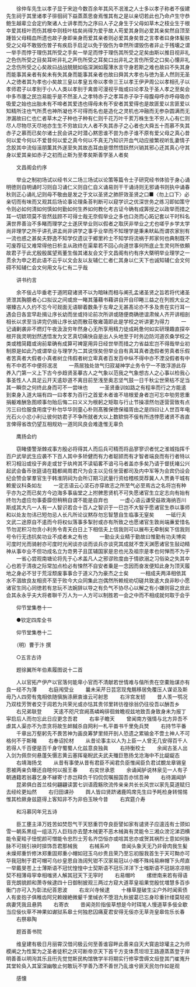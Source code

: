 <!-- { "loadSidebar": true } -->
　　徐仲车先生以孝子显于宋迨今数百余年其风不冺淮之人士多以孝子称者不佞建先生祠于其里诸孝子徘徊祠下益蒸蒸思奋焉惟其有之是以亲切若此也乃命卢生守恭鲍生越辈立会定约聚诸人士讲孝而为之序曰人子之身生于父母如草木之枝业生于根夲爱其枝叶而伤其根夲则枝叶枯矣尚得为爱乎故人苟爱其身则必爱其亲矣然自顶至踵皆父母精血所遗也故子身即亲身而爱其亲者则必爱其身矣昔之言孝者曰身体髪肤受之父母不敢毁伤曽子有疾启手启足以免于毁伤为幸然所谓毁伤者非止于残壊之谓一举手而悖于理伤其所受之手矣一举足而悖于理伤其所受之足矣由斯以推目视非礼之色伤所受之目矣耳听非礼之声伤所受之耳矣口出非礼之言伤所受之口矣心懐非礼之念伤所受之心矣故曰战战兢兢如临深渊如履薄氷言守身若斯之难也故曰不失其身而能事其亲者有矣未有失其身而能事其亲者也故曰舜其大孝也与徳为圣人然则无圣人之徳者其为孝也小矣故三皇以孝皇五帝以孝帝三王以孝王伊尹周公以孝相孔子以孝师君子以孝别于小人人类以孝别于禽兽可漫视乎哉或曰论孝及于圣人孝之至矣会中多市廛之民岂易能乎是不然圣人之孝特赤子之孝耳赤子孕于母腹母呼亦呼母吸亦吸爱之始也出胎未有不啼者其爱违也得母未有不安者其爱得也是故匪爱以言匪爱以知精所注也气所贯也神所凝也不可得而名也是造化之灵机也冲融而无参杂圆满而无渗漏故曰仁也仁者草木之子种也子种有仁则千花万叶千荄万株生生不穷人心有仁则尽人尽物尽天尽地亦生生不穷故曰大人者不失其赤子之心者也大舜五十而慕不失其赤子之慕而已矣尔诸士民会讲之时潜心黙思谁不尝为赤子谁不原有爱父母之真心昔何以爱今何以不爱昔何以爱之真今何以不真无乃知识开血气动应接繁视听乱妻情子念胶其中流俗滛朋薫其外遂至失其故态耳由是憬然悟跃然兴销其邪心还其真心守其身以爱其亲如赤子之初而止斯为至孝矣斯善学圣人者矣

　　文昌阁会约序

　　举业之制初场试以经书义二场三场试以论策等篇令士子研究经书体验于身心诵明徳则自明诵时习则自习诵仁义则自仁自义诵易则干干诵诗则无邪诵书则执中诵春秋则正心诵礼记则母不敬由是发之于文以圣贤之肺肝效圣贤之口■〈勿上口下〉必亲切而有味而又观其后场论事论理条荅判断可以窥学识之优深世务之练习即如策守令则必如何清如何慎如何勤如何生养如何教化考古证今确有成筭授之以政举而措之耳一切欵项莫不皆然兹顾不可得士哉无奈假举业之多也口尧而心跖记套以干时科名满世界善治不多睹而理学之士遂厌举业则以假者之取厌非举业之尤也嗟乎乡学太学尚非理学之所乎讲孔讲孟尚非讲学之事乎业举而不知理学是秉耒畎畆而谓农家别有一流也惑之甚矣夫野逸不知学仅遗议于郷里衿士不知学将流祸于邦家何也典制既不可废荐征又难常得他日析圭从政终在渠辈若不回心向道世事何所底止生灵何所依頼故君子于此尤殷殷属望焉董生偕其诸友会文于文昌阁有约有序大槩明举业理学之一贯余为申之若此语不云乎以文会友以友辅仁仁者仁其身以仁天下也诚知辅仁会文何碍不知辅仁会文何用文与仁有二乎哉

　　讲书约言

　　余不佞占毕垂老于道罔窥诸贤不以为暗昧而相与阐孔孟诸圣贤之旨若将代诸圣贤泄其胸臆者心口拟议之间或庻一睹其藩藉书藉讲自开自印睠三益之在列觊大业之堪臻古人久约不忘今可觌面无语聊着数条于左卑之无甚髙论亦不多及贵在实行耳一遇会日各宜早赴揖让序长幼而坐或持论前次所讲或随便商确徳谊肃候人齐开讲相剖相长以求至当讲完仍揖让序长幼而散荘敬雍蔼即此是学校之听讲更为得力
　　一记诵剿袭非不燃灯午夜汲汲穷年然身心无所享用精力徒成耗惫何如实研理趣直探夲根开我灵明划然透悟发为文艺真切痛快自是出人头地至于时务边防河道农桑学校之类或稽简籍或询前辈确有成算可裨寔用异日经世举而措之力省益宏岂不得哉举业初制原是如此乃或谓举业与理学为二其说悮矣但举业自有真耳真者逸假者劳真者乐假者苦真者大假者小真者树立伟假者树立卑真者百发百中纵不得中亦不湮没假者有中有不中若不中便将冺冺
　　一燕居独处敛气归寂凝神学止务令宁一不致浮游此存养入门第一义上下古今歩趋贤圣摹古人之气象以范我之气象想古人之心事以检我心事圣性人人具足云开天逺玅道不离目前至浅至奥志坚气鼓一日千秋尘世荣枯不足当其一瞬奈之何终此身而可不一尝味也
　　一圣贤垂训如路之有程率而行之方能逺到束身入道大端有四一曰孝孝为百行之首爱木者谁不培根爱身者岂可忘夲劬劳恩重捐躯难酬急图顺事勿贻后悔二曰义义为根躬之矩取与行止节操凛然勿逐营营致有点污三曰俭服食用度宁朴勿华华则童心朴则髙雅保徳保福胥由之是四曰让人世百年电光石火小忿小利让彼何妨君子不争所就者大以上数欵倘不佞有所违悖愿诸贤不吝直言俾得省改仍望互相规劝一道同风良会难逢惟无辜负

　　鹰扬会约

　　窃睹倭警渐棘戎事方殷必将得其人而后兵可精而将品寥寥识者忧之淮城指挥千百户武举武生应袭不下百人其中多矫健而有力者聪颕而有才智者端良而有行者特以积习相沿或役于奔走或甘于纨袴其不读韬畧不谙弓马者盖亦多矣乃请于督抚褚公兴起武会备币张筵请在籍都阃周君尺为会主以见任坐营都司及内中军等为会宾仍设会纪会赞会掌羣官生于韩淮阴祠为会所订期习武量行资给稽核奨荐冀人人贾勇干城有赖爰议科条如左
　　一定志语云心坚石亦穿故志之所至气必至焉古之名将岂有种乎亦为之而已矣方今边海多事庙堂之上拊髀思贤机不可失愿诸官生立定志向有始有终勿为虚应勿事委靡但稍稍自谓不能是自弃也
　　一虚心语云谦受益故海纳百川斯成其大凡一人有一人智识若合十百人之智识于一巳岂不大智乎愿诸官生恭以事师和以处友勿讳已短勿忌人长凡所论议黙存勿忘智慧自生临事无窒矣
　　一砥行夫文武二途原自不逺而今将权似落事多掣肘或亦有所致之也愿诸官生敦尚端亷爱惜名节勿泥积习勿贪小利务令青天白日上下相信夫上信我则可以展布无牵制矣下信我则号令行无违抗矣功业不成者未之有也
　　一勤业夫业精于勤故曰惟勤有功夫博奕可度时光而骑射亦可度时光闲谈亦谈而谈兵亦谈究其成就不啻天渊愿诸官生鼔动精神从事夲业不但功成名立为竒男子且匡辅国家是忠也光及祖宗是孝也何惮而不为乎
　　一省心尝观南塘论将先于心术盖凡人之邪谬败度由于情欲溺之习俗染之失其夲心也若于清夜之际常加点检必有悚然不自安者乗是一念因而奋发便知此身为顶天履地之身必不甘于荒淫颓废事事合于道义乃为豪杰之士矣
　　一相成夫两泽相依其水不涸故良友相资不至于败今大众同集此岂偶然所赖规劝切磋共致逺大良非眇小愿诸官生同心同徳若有怠玩不法婉辞以导之有负气不协尽心以解之有小嫌则容之庻此会其永永乎夫大将者聨千万人为一人方可以制胜若一会之中而不相成就何取于会乎

　　仰节堂集巻十一

　　●钦定四库全书

　　仰节堂集巻十二

　　（明）曹于汴 撰

　　○五言古诗

　　题徐翼所年伯素履图说十二首

　　人以官拓产伊产以官落何能卑小官而不清献若世情难与偕所贵在空橐贻谋亦有良一经不为薄
　　右庭闱受业
　　曩未采芹日芸窓现鬼魑移居免覆压人谋讵及斯毋乃人四旁有鬼相依随愼旃涤厥衷谁云可射思
　　右泮宫发轫
　　昔人羡一鹗况乃双桂芳贺者交于闾若为共荣光或亦怙其贵邻里转彷徨徐翁仍往役吾以酬吾乡
　　右兄弟联登
　　天逺不咫尺宫阙髙嶙峋徘徊耸瞻视兹地致吾身致身未为报丁寜启后人而勿忘此日应更念吾君
　　右率子瞻天
　　曾闻南方强情与北方异吾不虐其人渠亦不为祟贪将故生衅馘杀自网利一札平畨书千里免兵燹
　　右持节平番
　　千章出万壑躬先不畏苦神为画良筹梦里频开剖人恐遗之累输金不啻土神人不可格何不于斯睹
　　右奉诏抡材
　　从昔论事主以人为上臣一人曾无几安得百千人若得人千百便是百千身守蜀蜀人化兹意良独眞
　　右持衡校士
　　余闻古圣人出入剑为佩奈何悬蓬矢慑志黄云塞挥毫睨武夫武夫殱巨憝扬戈沧海中不比龊龊态
　　右靖海扬戈
　　从昔有事使从昔有君臣不闻君负臣惟闻臣负君试覩龙章锡皇恩被两亲负曝还自暄何以报王春
　　右奕世承恩
　　余诵闻胪说林泉见一人有子朝通籍若翁暮乞身不縁寄寸赤岂释负千钧侃侃嘱报国吾亦怵吾神
　　右待漏闻胪
　　昆弟俱白首兰桂何翩翩读罢七训语霞觞欣流传亲亲共长长风世以家先莫道赋归去经纶更灿然
　　右归田课孙
　　舆人皆曰贤跻诸鹿鸣席先生曰予眊检身转惕惕惟其检厥身兹筵得上客知非不为非伯玉映今昔
　　右宾筵介寿

　　和冯慕冈年兄五诗

　　臣工壅主泽万姓苦如焚怨气干天怒重罚夺良臣譬如家有谴贤子应邅迍有士颈如雪一朝系黒组一组活万人巨珰亦去楚木械更不恶木械眞有灵能令三湘众滂沱涕泗横能令夏畦子忸怩颜可憎能令忠烈士芳名齐岱恒亦或唁其忠亦或贺其祸烈士意如何脉脉不可揣引袂时揜饰吾君那械我
　　右械系吟
　　昔闻头象天无乃非骨肉我生髪未燥郑重忻修沐郑重固郑重小帽如冠玉乌纱贵且荣乃至忘初服我首生于天可黝亦可华我冠制于君可帽可乌纱皇恩自浩阔髠钳不汉家易冠以小帽不殊纯易麻帽下头颅直一举戴旻苍上士薄斯语不冠忧惶惶中士契斯语不冠乐洋洋下士嗤斯语不冠胡凉凉相契不相薄毋寜幸相嗤贤人解其冠天下无寜时
　　右易帽吟
　　缧绁南来若有得语音充朗貌颜和萧寺候逮四十日御制披观三两过方窥大道萃皇祖果觉殷忧増慧多百歩衡门亦可入为彰法纪荅恩波
　　右龙兴寺候逮
　　十椽草屋破生尘户外时闻索债人有妾抱子俱稚齿阿兄赖嫂絶微颦千里缄衣不堕泪九秋披葛已忘身珍重针缕莫轻视病妻凭我且悬鹑
　　右寄衣
　　昔闻尧阶指佞草想是今时珥笔人慢道草多佞全歇当应佞伙草不神果如谳狱系皋士何独悲囚痛夏君安得无佞亦无草尧皇皋佐乐长春
　　右祭皋陶

　　题首善书院

　　维皇建有极日月丽霄汉借问极云何至善谁容畔此善来自天大寳逾琼瓘主之为师模阐之为性案为之圣者徒积之庆可断帝京天下首千方支体贯坦坦王路遵蒸蒸登于岸明善善以明洵其乐且衎先觉觉斯民构馆斆学半将期实行修寜啻缛文烜登其门崔嵬升其堂轮奂入其室深幽敬止何敢玩不学善乃湮不善世乃乱谁兮匪天民勿作如是观

　　感懐

